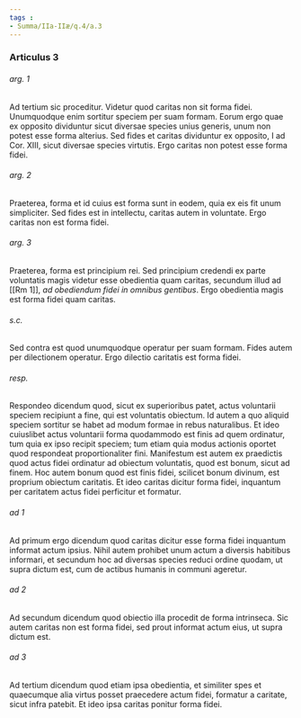 ```yaml
---
tags : 
- Summa/IIa-IIæ/q.4/a.3
---
```


### Articulus 3

###### arg. 1
Ad tertium sic proceditur. Videtur quod caritas non sit forma fidei. Unumquodque enim sortitur speciem per suam formam. Eorum ergo quae ex opposito dividuntur sicut diversae species unius generis, unum non potest esse forma alterius. Sed fides et caritas dividuntur ex opposito, I ad Cor. XIII, sicut diversae species virtutis. Ergo caritas non potest esse forma fidei.

###### arg. 2
Praeterea, forma et id cuius est forma sunt in eodem, quia ex eis fit unum simpliciter. Sed fides est in intellectu, caritas autem in voluntate. Ergo caritas non est forma fidei.

###### arg. 3
Praeterea, forma est principium rei. Sed principium credendi ex parte voluntatis magis videtur esse obedientia quam caritas, secundum illud ad [[Rm 1]], *ad obediendum fidei in omnibus gentibus*. Ergo obedientia magis est forma fidei quam caritas.

###### s.c.
Sed contra est quod unumquodque operatur per suam formam. Fides autem per dilectionem operatur. Ergo dilectio caritatis est forma fidei.

###### resp.
Respondeo dicendum quod, sicut ex superioribus patet, actus voluntarii speciem recipiunt a fine, qui est voluntatis obiectum. Id autem a quo aliquid speciem sortitur se habet ad modum formae in rebus naturalibus. Et ideo cuiuslibet actus voluntarii forma quodammodo est finis ad quem ordinatur, tum quia ex ipso recipit speciem; tum etiam quia modus actionis oportet quod respondeat proportionaliter fini. Manifestum est autem ex praedictis quod actus fidei ordinatur ad obiectum voluntatis, quod est bonum, sicut ad finem. Hoc autem bonum quod est finis fidei, scilicet bonum divinum, est proprium obiectum caritatis. Et ideo caritas dicitur forma fidei, inquantum per caritatem actus fidei perficitur et formatur.

###### ad 1
Ad primum ergo dicendum quod caritas dicitur esse forma fidei inquantum informat actum ipsius. Nihil autem prohibet unum actum a diversis habitibus informari, et secundum hoc ad diversas species reduci ordine quodam, ut supra dictum est, cum de actibus humanis in communi ageretur.

###### ad 2
Ad secundum dicendum quod obiectio illa procedit de forma intrinseca. Sic autem caritas non est forma fidei, sed prout informat actum eius, ut supra dictum est.

###### ad 3
Ad tertium dicendum quod etiam ipsa obedientia, et similiter spes et quaecumque alia virtus posset praecedere actum fidei, formatur a caritate, sicut infra patebit. Et ideo ipsa caritas ponitur forma fidei.

